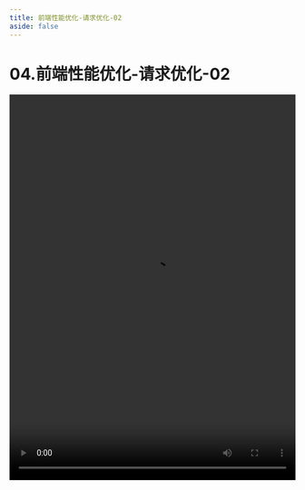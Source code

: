 ```yaml
---
title: 前端性能优化-请求优化-02
aside: false
---
```


# 04.前端性能优化-请求优化-02

<video autoplay src="http://qn.chinavanes.com/interview/performance/04.前端性能优化-请求优化-02.mp4" controls controlsList="nodownload" width="100%" height="680"/>
